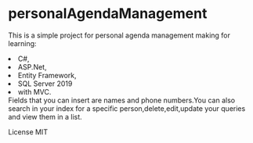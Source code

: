 # personalAgendaManagement

This is a simple project for personal agenda management making for learning:
<li>C#,</li>
<li>ASP.Net,</li>
<li>Entity Framework,</li>
<li>SQL Server 2019 </li>
<li>with MVC.</li>
Fields that you can insert are names and phone numbers.You can also search in your index for a specific person,delete,edit,update your queries and view them in a list.




License
MIT

